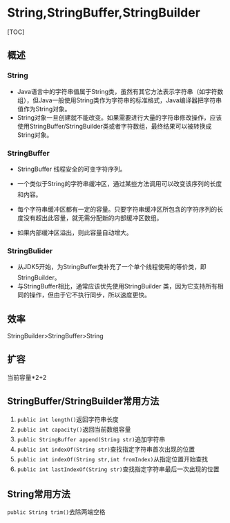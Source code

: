 # String,StringBuffer,StringBuilder

[TOC]

## 概述

### String

- Java语言中的字符串值属于String类，虽然有其它方法表示字符串（如字符数组），但Java一般使用String类作为字符串的标准格式，Java编译器把字符串值作为String对象。
- String对象一旦创建就不能改变。如果需要进行大量的字符串修改操作，应该使用StringBuffer/StringBuilder类或者字符数组，最终结果可以被转换成String对象。

### StringBuffer

- StringBuffer 线程安全的可变字符序列。
- 一个类似于String的字符串缓冲区，通过某些方法调用可以改变该序列的长度和内容。


- 每个字符串缓冲区都有一定的容量。只要字符串缓冲区所包含的字符序列的长度没有超出此容量，就无需分配新的内部缓冲区数组。


- 如果内部缓冲区溢出，则此容量自动增大。

### StringBulider

- 从JDK5开始，为StringBuffer类补充了一个单个线程使用的等价类，即StringBuilder。
- 与StringBuffer相比，通常应该优先使用StringBuilder 类，因为它支持所有相同的操作，但由于它不执行同步，所以速度更快。

## 效率

StringBuilder>StringBuffer>String

## 扩容

当前容量*2+2

## StringBuffer/StringBuilder常用方法

1. `public int length()`返回字符串长度
2. `public int capacity()`返回当前数组容量
3. `public StringBuffer append(String str)`追加字符串
4. `public int indexOf(String str)`查找指定字符串首次出现的位置
5. `public int indexOf(String str,int fromIndex)`从指定位置开始查找
6. `public int lastIndexOf(String str)`查找指定字符串最后一次出现的位置

## String常用方法

`public String trim()`去除两端空格